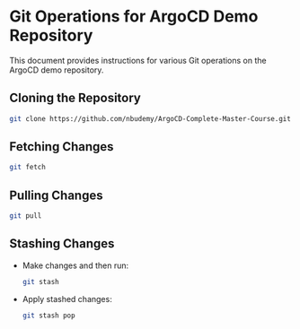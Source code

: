 # Git Operations for ArgoCD Demo Repository

This document provides instructions for various Git operations on the ArgoCD demo repository.

## Cloning the Repository

```bash
git clone https://github.com/nbudemy/ArgoCD-Complete-Master-Course.git
```

## Fetching Changes

```bash
git fetch
```

## Pulling Changes

```bash
git pull
```

## Stashing Changes

- Make changes and then run:
  
  ```bash
  git stash
  ```

- Apply stashed changes:

  ```bash
  git stash pop
  ```